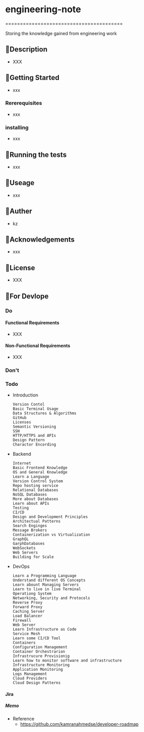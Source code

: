 # engineering-note

========================================

Storing the knowledge gained from engineering work

## 🗼Description

- XXX

## 🚀Getting Started

- xxx

### Rererequisites

- xxx

### installing

- xxx

## 🤖Running the tests

- xxx

## 📗Useage

- xxx

## 🤑Auther

- kz

## 🎊Acknowledgements

- xxx

## 🔰License

- XXX

## 📃For Devlope

### Do

#### Functional Requirements

- XXX

#### Non-Functional Requirements

- XXX

### Don't

### Todo

- Introduction

    ```text
    Version Contol
    Basic Terminal Usage
    Data Structures & Algorithms
    GitHub
    Licenses
    Semantic Versioning
    SSH
    HTTP/HTTPS and APIs
    Design Pattern
    Charactor Encording
    ```

- Backend

    ```text
    Internet
    Basic Frontend Knowledge
    OS and General Knowledge
    Learn a Language
    Version Control System
    Repo hosting service
    Relational Databases
    NoSQL Databases
    More about Databases
    Learn about APIs
    Testing
    CI/CD
    Design and Development Principles
    Architectual Patterns
    Search Enginges
    Message Brokers
    Containerization vs Virtualization
    GraphQL
    GarphDatabases
    WebSockets
    Web Servers
    Building for Scale
    ```

- DevOps

    ```text
    Learn a Programming Language
    Understand different OS Concepts
    Learn abount Managing Servers
    Learn to live in live Terminal
    Operationg System
    Networking, Security and Protocols
    Reverse Proxy
    Forward Proxy
    Caching Server
    Load Balancer
    Firewall
    Web Server
    Learn Infrastructure as Code
    Service Mesh
    Learn some CI/CD Tool
    Containers
    Configuration Management
    Container Orchestrarion
    Infrastrucure Provisionig
    Learn how to monitor software and infrastructure
    Infrastructure Monitoring
    Application Monitoring
    Logs Management
    Cloud Providers
    Cloud Design Patterns
    ```

#### Jira

##### Memo

- Reference
  - <https://github.com/kamranahmedse/developer-roadmap>

